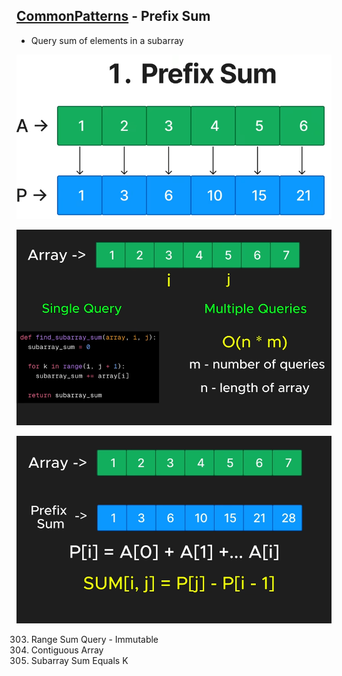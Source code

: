 ## [CommonPatterns](./CommonPatterns.md) - Prefix Sum
- Query sum of elements in a subarray

![image](../imgs/prefix-sum-0.png)

![image](../imgs/prefix-sum-1.png)

![image](../imgs/prefix-sum-2.png)

303. Range Sum Query - Immutable
525. Contiguous Array
560. Subarray Sum Equals K
